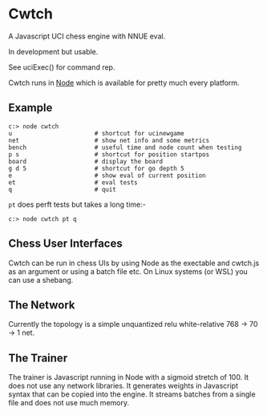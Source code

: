 # Cwtch

A Javascript UCI chess engine with NNUE eval.

In development but usable. 

See uciExec() for command rep.

Cwtch runs in [Node](https://nodejs.org/en) which is available for pretty much every platform.

## Example

```
c:> node cwtch
u                       # shortcut for ucinewgame
net                     # show net info and some metrics
bench                   # useful time and node count when testing
p s                     # shortcut for position startpos
board                   # display the board
g d 5                   # shortcut for go depth 5
e                       # show eval of current position 
et                      # eval tests
q                       # quit
```
`pt` does perft tests but takes a long time:-
```
c:> node cwtch pt q
```
## Chess User Interfaces

Cwtch can be run in chess UIs by using Node as the exectable and cwtch.js as an argument or using a batch file etc. On Linux systems (or WSL) you can use a shebang.

## The Network

Currently the topology is a simple unquantized relu white-relative 768 -> 70 -> 1 net.

## The Trainer

The trainer is Javascript running in Node with a sigmoid stretch of 100. It does not use any network libraries. It generates weights in Javascript syntax that can be copied into the engine. It streams batches from a single file and does not use much memory.





